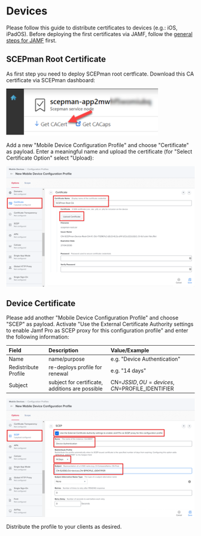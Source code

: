 # Devices

Please follow this guide to distribute certificates to devices \(e.g.: iOS, iPadOS\). Before deploying the first certificates via JAMF, follow the [general steps for JAMF](general.md) first.

## SCEPman Root Certificate

As first step you need to deploy SCEPman root certficate. Download this CA certificate via SCEPman dashboard:

![](../../.gitbook/assets/image%20%2822%29.png)

Add a new "Mobile Device Configuration Profile" and choose "Certificate" as payload. Enter a meaningful name and upload the certificate \(for "Select Certificate Option" select "Upload\):

![](../../.gitbook/assets/image%20%2825%29.png)

## Device Certificate

Please add another "Mobile Device Configuration Profile" and choose "SCEP" as payload. Activate "Use the External Certificate Authority settings to enable Jamf Pro as SCEP proxy for this configuration profile" and enter the following information:

| Field | Description | Value/Example |
| :--- | :--- | :--- |
| Name | name/purpose | e.g. "Device Authentication" |
| Redistribute Profile | re-deploys profile for renewal | e.g. "14 days" |
| Subject | subject for certificate, additions are possible | CN=$JSSID,OU=devices,CN=$PROFILE\_IDENTIFIER |

![](../../.gitbook/assets/image%20%2828%29.png)

Distribute the profile to your clients as desired.

